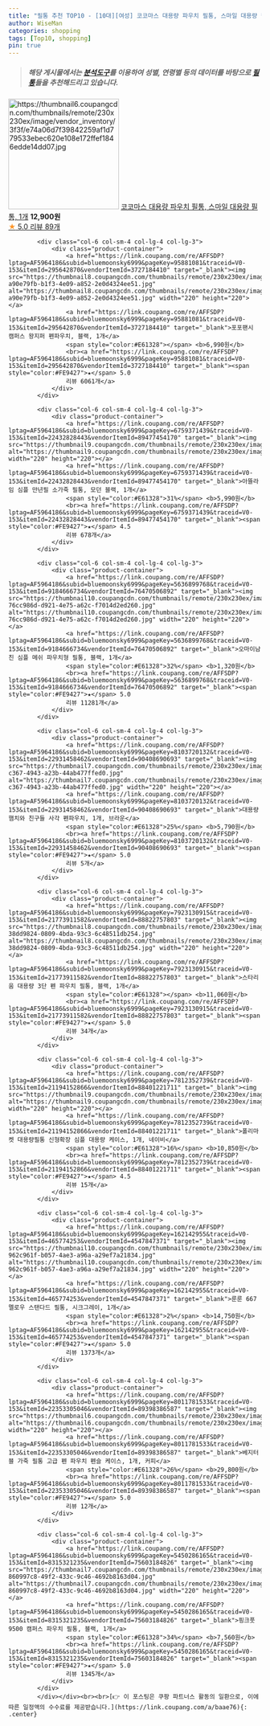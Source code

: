 ```yaml
---
title: "필통 추천 TOP10 - [10대][여성] 코코마스 대용량 파우치 필통, 스마일 대용량 필통, 1개"
author: WiseMan
categories: shopping
tags: [Top10, shopping]
pin: true
---
```


> ##### 해당 게시물에서는 [**분석도구**](https://itemscout.io/)를 이용하여 **성별**, **연령별** 등의 데이터를 바탕으로 [**필통**](https://link.coupang.com/a/baae76)들을 추천해드리고 있습니다.
<div class="container"><div class="row">
            <div class="col-6 col-sm-4 col-lg-4 col-lg-3">
                <div class="product-container">
                    <a href="https://link.coupang.com/re/AFFSDP?lptag=AF5964186&subid=bluemoonsky6999&pageKey=7839879292&traceid=V0-153&itemId=21339554047&vendorItemId=88397936880" target="_blank"><img src="https://thumbnail6.coupangcdn.com/thumbnails/remote/230x230ex/image/vendor_inventory/3f3f/e74a06d7f39842259af1d779533ebec620e108e172ffef1846edde14dd07.jpg" alt="https://thumbnail6.coupangcdn.com/thumbnails/remote/230x230ex/image/vendor_inventory/3f3f/e74a06d7f39842259af1d779533ebec620e108e172ffef1846edde14dd07.jpg" width="220" height="220"></a>
                    <a href="https://link.coupang.com/re/AFFSDP?lptag=AF5964186&subid=bluemoonsky6999&pageKey=7839879292&traceid=V0-153&itemId=21339554047&vendorItemId=88397936880" target="_blank">코코마스 대용량 파우치 필통, 스마일 대용량 필통, 1개</a>
                    <span style="color:#E61328"></span> <b>12,900원</b>
                    <br><a href="https://link.coupang.com/re/AFFSDP?lptag=AF5964186&subid=bluemoonsky6999&pageKey=7839879292&traceid=V0-153&itemId=21339554047&vendorItemId=88397936880" target="_blank"><span style="color:#FE9427">★</span> 5.0
                    리뷰 89개</a>
                </div>
            </div>
            
            <div class="col-6 col-sm-4 col-lg-4 col-lg-3">
                <div class="product-container">
                    <a href="https://link.coupang.com/re/AFFSDP?lptag=AF5964186&subid=bluemoonsky6999&pageKey=95881081&traceid=V0-153&itemId=295642870&vendorItemId=3727184410" target="_blank"><img src="https://thumbnail8.coupangcdn.com/thumbnails/remote/230x230ex/image/retail/images/4274031022047412-a90e79fb-b1f3-4e09-a852-2e0d4324ee51.jpg" alt="https://thumbnail8.coupangcdn.com/thumbnails/remote/230x230ex/image/retail/images/4274031022047412-a90e79fb-b1f3-4e09-a852-2e0d4324ee51.jpg" width="220" height="220"></a>
                    <a href="https://link.coupang.com/re/AFFSDP?lptag=AF5964186&subid=bluemoonsky6999&pageKey=95881081&traceid=V0-153&itemId=295642870&vendorItemId=3727184410" target="_blank">포포팬시 캠퍼스 왕지퍼 펜파우치, 블랙, 1개</a>
                    <span style="color:#E61328"></span> <b>6,990원</b>
                    <br><a href="https://link.coupang.com/re/AFFSDP?lptag=AF5964186&subid=bluemoonsky6999&pageKey=95881081&traceid=V0-153&itemId=295642870&vendorItemId=3727184410" target="_blank"><span style="color:#FE9427">★</span> 5.0
                    리뷰 6061개</a>
                </div>
            </div>
            
            <div class="col-6 col-sm-4 col-lg-4 col-lg-3">
                <div class="product-container">
                    <a href="https://link.coupang.com/re/AFFSDP?lptag=AF5964186&subid=bluemoonsky6999&pageKey=6759371439&traceid=V0-153&itemId=22432828443&vendorItemId=89477454170" target="_blank"><img src="https://thumbnail9.coupangcdn.com/thumbnails/remote/230x230ex/image/vendor_inventory/9cbd/0ece3afb2dfb3f06adc70b117b008b116fddb0d322b569b0ee01df1e6726.jpg" alt="https://thumbnail9.coupangcdn.com/thumbnails/remote/230x230ex/image/vendor_inventory/9cbd/0ece3afb2dfb3f06adc70b117b008b116fddb0d322b569b0ee01df1e6726.jpg" width="220" height="220"></a>
                    <a href="https://link.coupang.com/re/AFFSDP?lptag=AF5964186&subid=bluemoonsky6999&pageKey=6759371439&traceid=V0-153&itemId=22432828443&vendorItemId=89477454170" target="_blank">아뜰라임 심플 만년필 소가죽 필통, 모던 블랙, 1개</a>
                    <span style="color:#E61328">31%</span> <b>5,990원</b>
                    <br><a href="https://link.coupang.com/re/AFFSDP?lptag=AF5964186&subid=bluemoonsky6999&pageKey=6759371439&traceid=V0-153&itemId=22432828443&vendorItemId=89477454170" target="_blank"><span style="color:#FE9427">★</span> 4.5
                    리뷰 678개</a>
                </div>
            </div>
            
            <div class="col-6 col-sm-4 col-lg-4 col-lg-3">
                <div class="product-container">
                    <a href="https://link.coupang.com/re/AFFSDP?lptag=AF5964186&subid=bluemoonsky6999&pageKey=5636899768&traceid=V0-153&itemId=9184666734&vendorItemId=76470506892" target="_blank"><img src="https://thumbnail10.coupangcdn.com/thumbnails/remote/230x230ex/image/retail/images/3818336172544447-76cc986d-d921-4e75-a62c-f7014d2ed260.jpg" alt="https://thumbnail10.coupangcdn.com/thumbnails/remote/230x230ex/image/retail/images/3818336172544447-76cc986d-d921-4e75-a62c-f7014d2ed260.jpg" width="220" height="220"></a>
                    <a href="https://link.coupang.com/re/AFFSDP?lptag=AF5964186&subid=bluemoonsky6999&pageKey=5636899768&traceid=V0-153&itemId=9184666734&vendorItemId=76470506892" target="_blank">오마이남친 심플 메쉬 파우치형 필통, 블랙, 1개</a>
                    <span style="color:#E61328">32%</span> <b>1,320원</b>
                    <br><a href="https://link.coupang.com/re/AFFSDP?lptag=AF5964186&subid=bluemoonsky6999&pageKey=5636899768&traceid=V0-153&itemId=9184666734&vendorItemId=76470506892" target="_blank"><span style="color:#FE9427">★</span> 5.0
                    리뷰 11281개</a>
                </div>
            </div>
            
            <div class="col-6 col-sm-4 col-lg-4 col-lg-3">
                <div class="product-container">
                    <a href="https://link.coupang.com/re/AFFSDP?lptag=AF5964186&subid=bluemoonsky6999&pageKey=8103720132&traceid=V0-153&itemId=22931458462&vendorItemId=90408690693" target="_blank"><img src="https://thumbnail7.coupangcdn.com/thumbnails/remote/230x230ex/image/retail/images/2024/06/20/14/4/72e472e2-c367-4943-a23b-44ab477ffed0.jpg" alt="https://thumbnail7.coupangcdn.com/thumbnails/remote/230x230ex/image/retail/images/2024/06/20/14/4/72e472e2-c367-4943-a23b-44ab477ffed0.jpg" width="220" height="220"></a>
                    <a href="https://link.coupang.com/re/AFFSDP?lptag=AF5964186&subid=bluemoonsky6999&pageKey=8103720132&traceid=V0-153&itemId=22931458462&vendorItemId=90408690693" target="_blank">대용량 햄치와 친구들 사각 펜파우치, 1개, 브라운</a>
                    <span style="color:#E61328">25%</span> <b>5,790원</b>
                    <br><a href="https://link.coupang.com/re/AFFSDP?lptag=AF5964186&subid=bluemoonsky6999&pageKey=8103720132&traceid=V0-153&itemId=22931458462&vendorItemId=90408690693" target="_blank"><span style="color:#FE9427">★</span> 5.0
                    리뷰 5개</a>
                </div>
            </div>
            
            <div class="col-6 col-sm-4 col-lg-4 col-lg-3">
                <div class="product-container">
                    <a href="https://link.coupang.com/re/AFFSDP?lptag=AF5964186&subid=bluemoonsky6999&pageKey=7923130915&traceid=V0-153&itemId=21773911582&vendorItemId=88822757803" target="_blank"><img src="https://thumbnail8.coupangcdn.com/thumbnails/remote/230x230ex/image/retail/images/7248642745132445-38dd9824-0809-4bda-93c3-6c48511db254.jpg" alt="https://thumbnail8.coupangcdn.com/thumbnails/remote/230x230ex/image/retail/images/7248642745132445-38dd9824-0809-4bda-93c3-6c48511db254.jpg" width="220" height="220"></a>
                    <a href="https://link.coupang.com/re/AFFSDP?lptag=AF5964186&subid=bluemoonsky6999&pageKey=7923130915&traceid=V0-153&itemId=21773911582&vendorItemId=88822757803" target="_blank">스타리움 대용량 3단 펜 파우치 필통, 블랙, 1개</a>
                    <span style="color:#E61328"></span> <b>11,060원</b>
                    <br><a href="https://link.coupang.com/re/AFFSDP?lptag=AF5964186&subid=bluemoonsky6999&pageKey=7923130915&traceid=V0-153&itemId=21773911582&vendorItemId=88822757803" target="_blank"><span style="color:#FE9427">★</span> 5.0
                    리뷰 34개</a>
                </div>
            </div>
            
            <div class="col-6 col-sm-4 col-lg-4 col-lg-3">
                <div class="product-container">
                    <a href="https://link.coupang.com/re/AFFSDP?lptag=AF5964186&subid=bluemoonsky6999&pageKey=7812352739&traceid=V0-153&itemId=21194152866&vendorItemId=88401221711" target="_blank"><img src="https://thumbnail9.coupangcdn.com/thumbnails/remote/230x230ex/image/vendor_inventory/f33d/dbe396db1e7c3fd422ea96e8bf5eb2fd82466d63afedaf6c47d107405847.jpg" alt="https://thumbnail9.coupangcdn.com/thumbnails/remote/230x230ex/image/vendor_inventory/f33d/dbe396db1e7c3fd422ea96e8bf5eb2fd82466d63afedaf6c47d107405847.jpg" width="220" height="220"></a>
                    <a href="https://link.coupang.com/re/AFFSDP?lptag=AF5964186&subid=bluemoonsky6999&pageKey=7812352739&traceid=V0-153&itemId=21194152866&vendorItemId=88401221711" target="_blank">폴리마켓 대용량필통 신형확장 심플 대용량 케이스, 1개, 네이비</a>
                    <span style="color:#E61328">16%</span> <b>10,850원</b>
                    <br><a href="https://link.coupang.com/re/AFFSDP?lptag=AF5964186&subid=bluemoonsky6999&pageKey=7812352739&traceid=V0-153&itemId=21194152866&vendorItemId=88401221711" target="_blank"><span style="color:#FE9427">★</span> 4.5
                    리뷰 15개</a>
                </div>
            </div>
            
            <div class="col-6 col-sm-4 col-lg-4 col-lg-3">
                <div class="product-container">
                    <a href="https://link.coupang.com/re/AFFSDP?lptag=AF5964186&subid=bluemoonsky6999&pageKey=162142955&traceid=V0-153&itemId=465774253&vendorItemId=4547847371" target="_blank"><img src="https://thumbnail10.coupangcdn.com/thumbnails/remote/230x230ex/image/retail/images/1751802006009798-962c961f-b057-4ae3-a96a-a29ef7a21834.jpg" alt="https://thumbnail10.coupangcdn.com/thumbnails/remote/230x230ex/image/retail/images/1751802006009798-962c961f-b057-4ae3-a96a-a29ef7a21834.jpg" width="220" height="220"></a>
                    <a href="https://link.coupang.com/re/AFFSDP?lptag=AF5964186&subid=bluemoonsky6999&pageKey=162142955&traceid=V0-153&itemId=465774253&vendorItemId=4547847371" target="_blank">룬룬 667 멜로우 스탠다드 필통, 시크그레이, 1개</a>
                    <span style="color:#E61328">2%</span> <b>14,750원</b>
                    <br><a href="https://link.coupang.com/re/AFFSDP?lptag=AF5964186&subid=bluemoonsky6999&pageKey=162142955&traceid=V0-153&itemId=465774253&vendorItemId=4547847371" target="_blank"><span style="color:#FE9427">★</span> 5.0
                    리뷰 1373개</a>
                </div>
            </div>
            
            <div class="col-6 col-sm-4 col-lg-4 col-lg-3">
                <div class="product-container">
                    <a href="https://link.coupang.com/re/AFFSDP?lptag=AF5964186&subid=bluemoonsky6999&pageKey=8011781533&traceid=V0-153&itemId=22353305046&vendorItemId=89398386587" target="_blank"><img src="https://thumbnail6.coupangcdn.com/thumbnails/remote/230x230ex/image/vendor_inventory/c9a7/cb59738c450de5c7c221154c571f73a7b7d0fb175d919d4d8085cc7a7f73.jpg" alt="https://thumbnail6.coupangcdn.com/thumbnails/remote/230x230ex/image/vendor_inventory/c9a7/cb59738c450de5c7c221154c571f73a7b7d0fb175d919d4d8085cc7a7f73.jpg" width="220" height="220"></a>
                    <a href="https://link.coupang.com/re/AFFSDP?lptag=AF5964186&subid=bluemoonsky6999&pageKey=8011781533&traceid=V0-153&itemId=22353305046&vendorItemId=89398386587" target="_blank">베지터블 가죽 필통 고급 펜 파우치 펜슬 케이스, 1개, 커피</a>
                    <span style="color:#E61328">26%</span> <b>29,800원</b>
                    <br><a href="https://link.coupang.com/re/AFFSDP?lptag=AF5964186&subid=bluemoonsky6999&pageKey=8011781533&traceid=V0-153&itemId=22353305046&vendorItemId=89398386587" target="_blank"><span style="color:#FE9427">★</span> 5.0
                    리뷰 12개</a>
                </div>
            </div>
            
            <div class="col-6 col-sm-4 col-lg-4 col-lg-3">
                <div class="product-container">
                    <a href="https://link.coupang.com/re/AFFSDP?lptag=AF5964186&subid=bluemoonsky6999&pageKey=5450286165&traceid=V0-153&itemId=8315321235&vendorItemId=75603184826" target="_blank"><img src="https://thumbnail7.coupangcdn.com/thumbnails/remote/230x230ex/image/retail/images/2356601740813461-860997c8-49f2-433c-9c46-4692b8163d04.jpg" alt="https://thumbnail7.coupangcdn.com/thumbnails/remote/230x230ex/image/retail/images/2356601740813461-860997c8-49f2-433c-9c46-4692b8163d04.jpg" width="220" height="220"></a>
                    <a href="https://link.coupang.com/re/AFFSDP?lptag=AF5964186&subid=bluemoonsky6999&pageKey=5450286165&traceid=V0-153&itemId=8315321235&vendorItemId=75603184826" target="_blank">핑크풋 9500 캠퍼스 파우치 필통, 블랙, 1개</a>
                    <span style="color:#E61328">34%</span> <b>7,560원</b>
                    <br><a href="https://link.coupang.com/re/AFFSDP?lptag=AF5964186&subid=bluemoonsky6999&pageKey=5450286165&traceid=V0-153&itemId=8315321235&vendorItemId=75603184826" target="_blank"><span style="color:#FE9427">★</span> 5.0
                    리뷰 1345개</a>
                </div>
            </div>
            </div></div><br><br>[👉 이 포스팅은 쿠팡 파트너스 활동의 일환으로, 이에 따른 일정액의 수수료를 제공받습니다.](https://link.coupang.com/a/baae76){: .center}